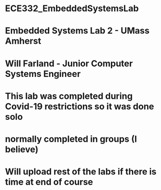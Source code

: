 # ECE332_EmbeddedSystemsLab
# Embedded Systems Lab 2 - UMass Amherst


# Will Farland - Junior Computer Systems Engineer
# This lab was completed during Covid-19 restrictions so it was done solo
  # normally completed in groups (I believe)
  
# Will upload rest of the labs if there is time at end of course
